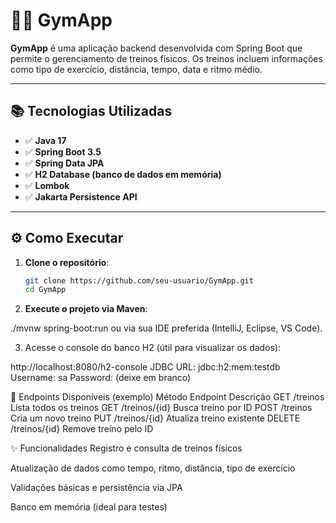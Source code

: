 # 🏋️‍♀️ GymApp

**GymApp** é uma aplicação backend desenvolvida com Spring Boot que permite o gerenciamento de treinos físicos. Os treinos incluem informações como tipo de exercício, distância, tempo, data e ritmo médio.

---

## 📚 Tecnologias Utilizadas

- ✅ **Java 17**
- ✅ **Spring Boot 3.5**
- ✅ **Spring Data JPA**
- ✅ **H2 Database (banco de dados em memória)**
- ✅ **Lombok**
- ✅ **Jakarta Persistence API**

---

## ⚙️ Como Executar

1. **Clone o repositório**:

   ```bash
   git clone https://github.com/seu-usuario/GymApp.git
   cd GymApp
2. **Execute o projeto via Maven**:

./mvnw spring-boot:run
ou via sua IDE preferida (IntelliJ, Eclipse, VS Code).

3. Acesse o console do banco H2 (útil para visualizar os dados):

http://localhost:8080/h2-console
JDBC URL: jdbc:h2:mem:testdb
Username: sa
Password: (deixe em branco)

🧩 Endpoints Disponíveis (exemplo)
Método	Endpoint	Descrição
GET	/treinos	Lista todos os treinos
GET	/treinos/{id}	Busca treino por ID
POST	/treinos	Cria um novo treino
PUT	/treinos/{id}	Atualiza treino existente
DELETE	/treinos/{id}	Remove treino pelo ID

✨ Funcionalidades
Registro e consulta de treinos físicos

Atualização de dados como tempo, ritmo, distância, tipo de exercício

Validações básicas e persistência via JPA

Banco em memória (ideal para testes)

